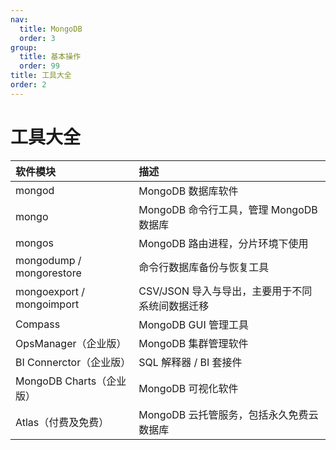 ```yaml
---
nav:
  title: MongoDB
  order: 3
group:
  title: 基本操作
  order: 99
title: 工具大全
order: 2
---
```


# 工具大全

| 软件模块                  | 描述                                            |
| :------------------------ | :---------------------------------------------- |
| mongod                    | MongoDB 数据库软件                              |
| mongo                     | MongoDB 命令行工具，管理 MongoDB 数据库         |
| mongos                    | MongoDB 路由进程，分片环境下使用                |
| mongodump / mongorestore  | 命令行数据库备份与恢复工具                      |
| mongoexport / mongoimport | CSV/JSON 导入与导出，主要用于不同系统间数据迁移 |
| Compass                   | MongoDB GUI 管理工具                            |
| OpsManager（企业版）      | MongoDB 集群管理软件                            |
| BI Connerctor（企业版）   | SQL 解释器 / BI 套接件                          |
| MongoDB Charts（企业版）  | MongoDB 可视化软件                              |
| Atlas（付费及免费）       | MongoDB 云托管服务，包括永久免费云数据库        |
